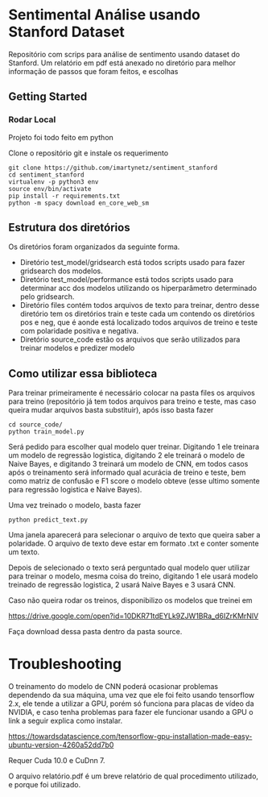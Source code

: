 # Sentimental Análise usando Stanford Dataset

Repositório com scrips para análise de sentimento usando dataset do Stanford. Um relatório em pdf está anexado no diretório 
para melhor informação de passos que foram feitos, e escolhas

## Getting Started

### Rodar Local
Projeto foi todo feito em python

Clone o repositório git e instale os requerimento

```
git clone https://github.com/imartynetz/sentiment_stanford
cd sentiment_stanford
virtualenv -p python3 env
source env/bin/activate
pip install -r requirements.txt
python -m spacy download en_core_web_sm
```

## Estrutura dos diretórios
Os diretórios foram organizados da seguinte forma.

* Diretório test_model/gridsearch está todos scripts usado para fazer gridsearch dos modelos.
* Diretório test_model/performance está todos scripts usado para determinar acc dos modelos utilizando os hiperparâmetro 
    determinado pelo gridsearch.
* Diretório files contém todos arquivos de texto para treinar, dentro desse diretório tem os diretórios train e teste
    cada um contendo os diretórios pos e neg, que é aonde está localizado todos arquivos de treino e teste com polaridade
    positiva e negativa.
* Diretório source_code estão os arquivos que serão utilizados para treinar modelos e predizer modelo

## Como utilizar essa biblioteca
Para treinar primeiramente é necessário colocar na pasta files os arquivos para treino (repositório já tem todos arquivos
para treino e teste, mas caso queira mudar arquivos basta substituir), após isso basta fazer
```
cd source_code/
python train_model.py
```
Será pedido para escolher qual modelo quer treinar. Digitando 1 ele treinara um modelo de regressão logistica, digitando 2
ele treinará o modelo de Naive Bayes, e digitando 3 treinará um modelo de CNN, em todos casos após o treinamento será 
informado qual acurácia de treino e teste, bem como matriz de confusão e F1 score o modelo obteve (esse ultimo somente 
para regressão logistica e Naive Bayes).

Uma vez treinado o modelo, basta fazer
```
python predict_text.py
```
Uma janela aparecerá para selecionar o arquivo de texto que queira saber a polaridade. O arquivo de texto deve estar em 
formato .txt e conter somente um texto.

Depois de selecionado o texto será perguntado qual modelo quer utilizar para treinar o modelo, mesma coisa do treino, 
digitando 1 ele usará modelo treinado de regressão logistica, 2 usará Naive Bayes e 3 usará CNN.

Caso não queira rodar os treinos, disponibilizo os modelos que treinei em

https://drive.google.com/open?id=10DKR71tdEYLk9ZJW1BRa_d6IZrKMrNlV 

Faça download dessa pasta dentro da pasta source.

# Troubleshooting
O treinamento do modelo de CNN poderá ocasionar problemas dependendo da sua máquina, uma vez que ele foi feito usando
tensorflow 2.x, ele tende a utilizar a GPU, porém só funciona para placas de vídeo da NVIDIA, e caso tenha problemas para 
fazer ele funcionar usando a GPU o link a seguir explica como instalar.

https://towardsdatascience.com/tensorflow-gpu-installation-made-easy-ubuntu-version-4260a52dd7b0

Requer  Cuda 10.0 e CuDnn 7.

O arquivo relatório.pdf é um breve relatório de qual procedimento utilizado, e porque foi utilizado.